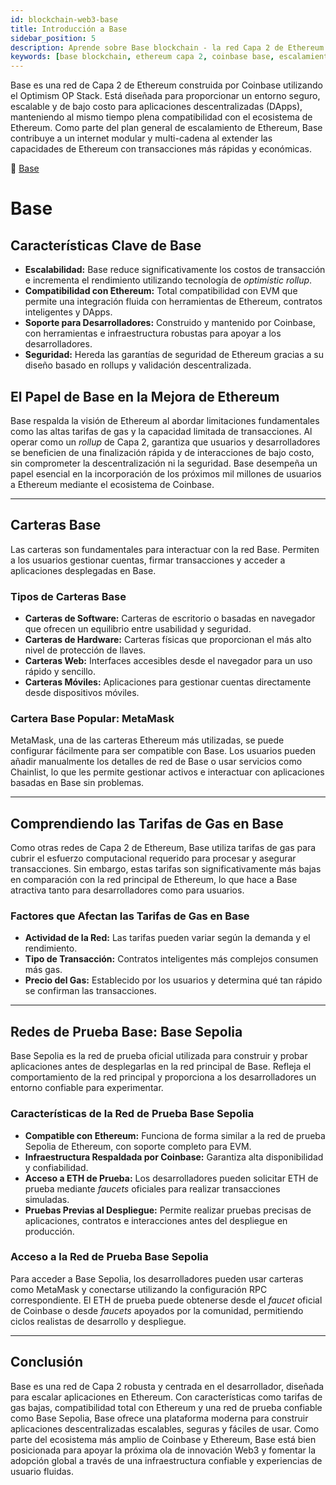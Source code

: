 ```yaml
---
id: blockchain-web3-base
title: Introducción a Base
sidebar_position: 5
description: Aprende sobre Base blockchain - la red Capa 2 de Ethereum de Coinbase con bajas tarifas, alto rendimiento y compatibilidad EVM completa para desarrollo DApp.
keywords: [base blockchain, ethereum capa 2, coinbase base, escalamiento capa 2, compatible EVM, desarrollo DApp, optimism stack, red base]
---
```



Base es una red de Capa 2 de Ethereum construida por Coinbase utilizando el Optimism OP Stack. Está diseñada para proporcionar un entorno seguro, escalable y de bajo costo para aplicaciones descentralizadas (DApps), manteniendo al mismo tiempo plena compatibilidad con el ecosistema de Ethereum. Como parte del plan general de escalamiento de Ethereum, Base contribuye a un internet modular y multi-cadena al extender las capacidades de Ethereum con transacciones más rápidas y económicas.

🔗 [Base](https://base.org)

# Base

## Características Clave de Base

* **Escalabilidad:** Base reduce significativamente los costos de transacción e incrementa el rendimiento utilizando tecnología de *optimistic rollup*.
* **Compatibilidad con Ethereum:** Total compatibilidad con EVM que permite una integración fluida con herramientas de Ethereum, contratos inteligentes y DApps.
* **Soporte para Desarrolladores:** Construido y mantenido por Coinbase, con herramientas e infraestructura robustas para apoyar a los desarrolladores.
* **Seguridad:** Hereda las garantías de seguridad de Ethereum gracias a su diseño basado en rollups y validación descentralizada.

## El Papel de Base en la Mejora de Ethereum

Base respalda la visión de Ethereum al abordar limitaciones fundamentales como las altas tarifas de gas y la capacidad limitada de transacciones. Al operar como un *rollup* de Capa 2, garantiza que usuarios y desarrolladores se beneficien de una finalización rápida y de interacciones de bajo costo, sin comprometer la descentralización ni la seguridad. Base desempeña un papel esencial en la incorporación de los próximos mil millones de usuarios a Ethereum mediante el ecosistema de Coinbase.

---

## Carteras Base

Las carteras son fundamentales para interactuar con la red Base. Permiten a los usuarios gestionar cuentas, firmar transacciones y acceder a aplicaciones desplegadas en Base.

### Tipos de Carteras Base

* **Carteras de Software:** Carteras de escritorio o basadas en navegador que ofrecen un equilibrio entre usabilidad y seguridad.
* **Carteras de Hardware:** Carteras físicas que proporcionan el más alto nivel de protección de llaves.
* **Carteras Web:** Interfaces accesibles desde el navegador para un uso rápido y sencillo.
* **Carteras Móviles:** Aplicaciones para gestionar cuentas directamente desde dispositivos móviles.

### Cartera Base Popular: MetaMask

MetaMask, una de las carteras Ethereum más utilizadas, se puede configurar fácilmente para ser compatible con Base. Los usuarios pueden añadir manualmente los detalles de red de Base o usar servicios como Chainlist, lo que les permite gestionar activos e interactuar con aplicaciones basadas en Base sin problemas.

---

## Comprendiendo las Tarifas de Gas en Base

Como otras redes de Capa 2 de Ethereum, Base utiliza tarifas de gas para cubrir el esfuerzo computacional requerido para procesar y asegurar transacciones. Sin embargo, estas tarifas son significativamente más bajas en comparación con la red principal de Ethereum, lo que hace a Base atractiva tanto para desarrolladores como para usuarios.

### Factores que Afectan las Tarifas de Gas en Base

* **Actividad de la Red:** Las tarifas pueden variar según la demanda y el rendimiento.
* **Tipo de Transacción:** Contratos inteligentes más complejos consumen más gas.
* **Precio del Gas:** Establecido por los usuarios y determina qué tan rápido se confirman las transacciones.

---

## Redes de Prueba Base: Base Sepolia

Base Sepolia es la red de prueba oficial utilizada para construir y probar aplicaciones antes de desplegarlas en la red principal de Base. Refleja el comportamiento de la red principal y proporciona a los desarrolladores un entorno confiable para experimentar.

### Características de la Red de Prueba Base Sepolia

* **Compatible con Ethereum:** Funciona de forma similar a la red de prueba Sepolia de Ethereum, con soporte completo para EVM.
* **Infraestructura Respaldada por Coinbase:** Garantiza alta disponibilidad y confiabilidad.
* **Acceso a ETH de Prueba:** Los desarrolladores pueden solicitar ETH de prueba mediante *faucets* oficiales para realizar transacciones simuladas.
* **Pruebas Previas al Despliegue:** Permite realizar pruebas precisas de aplicaciones, contratos e interacciones antes del despliegue en producción.

### Acceso a la Red de Prueba Base Sepolia

Para acceder a Base Sepolia, los desarrolladores pueden usar carteras como MetaMask y conectarse utilizando la configuración RPC correspondiente. El ETH de prueba puede obtenerse desde el *faucet* oficial de Coinbase o desde *faucets* apoyados por la comunidad, permitiendo ciclos realistas de desarrollo y despliegue.

---

## Conclusión

Base es una red de Capa 2 robusta y centrada en el desarrollador, diseñada para escalar aplicaciones en Ethereum. Con características como tarifas de gas bajas, compatibilidad total con Ethereum y una red de prueba confiable como Base Sepolia, Base ofrece una plataforma moderna para construir aplicaciones descentralizadas escalables, seguras y fáciles de usar. Como parte del ecosistema más amplio de Coinbase y Ethereum, Base está bien posicionada para apoyar la próxima ola de innovación Web3 y fomentar la adopción global a través de una infraestructura confiable y experiencias de usuario fluidas.

